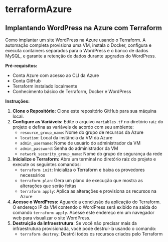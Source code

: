 # terraformAzure
## Implantando WordPress na Azure com Terraform

Como implantar um site WordPress na Azure usando o Terraform. A automação completa provisiona uma VM, instala o Docker, configura e executa containers separados para o WordPress e o banco de dados MySQL, e garante a retenção de dados durante upgrades do WordPress.

**Pré-requisitos:**

* Conta Azure com acesso ao CLI da Azure
* Conta GitHub
* Terraform instalado localmente
* Conhecimento básico de Terraform, Docker e WordPress

**Instruções:**

1. **Clone o Repositório:** Clone este repositório GitHub para sua máquina local.
2. **Configure as Variáveis:** Edite o arquivo `variables.tf` no diretório raiz do projeto e defina as variáveis de acordo com seu ambiente:
    * `resource_group_name`: Nome do grupo de recursos da Azure
    * `location`: Local da instância da VM da Azure
    * `admin_username`: Nome de usuário do administrador da VM
    * `admin_password`: Senha do administrador da VM
    * `network_security_group_name`: Nome do grupo de segurança da rede
3. **Inicialize o Terraform:** Abra um terminal no diretório raiz do projeto e execute os seguintes comandos:
    * `terraform init`: Inicializa o Terraform e baixa os provedores necessários
    * `terraform plan`: Gera um plano de execução que mostra as alterações que serão feitas
    * `terraform apply`: Aplica as alterações e provisiona os recursos na Azure
4. **Acesse o WordPress:** Aguarde a conclusão da aplicação do Terraform. O endereço IP da VM contendo o WordPress será exibido na saída do comando `terraform apply`. Acesse este endereço em um navegador web para visualizar o site WordPress.
5. **Destruição da Infraestrutura**: Se você não precisar mais da infraestrutura provisionada, você pode destruí-la usando o comando:
    * `terraform destroy`: Destrói todos os recursos criados pelo Terraform